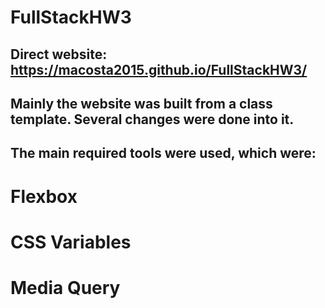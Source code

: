 # FullStackHW3
## Direct website:  https://macosta2015.github.io/FullStackHW3/


## Mainly the website was built from a class template. Several changes were done into it. 
## The main required tools were used, which were:
# Flexbox
# CSS Variables 
# Media Query 
